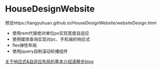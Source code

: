 # HouseDesignWebsite
预览https://tangyuhuan.github.io/HouseDesignWebsite/websiteDesign.html
- 使用rem代替绝对单位px实现宽度自适应
- 使用媒体查询实现对pc、手机端的响应式
- flex弹性布局
- 使用jquery自制滚动轮播组件

[关于响应式&自适应布局的基本介绍请移步blog](https://www.jianshu.com/p/850401948c77)
